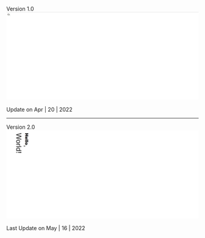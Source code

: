 Version 1.0
![](https://github.com/vtfeitosa/hello-world/blob/master/assets/versions/v1_hello_world.jpg?raw=true)

Update on Apr | 20 | 2022

----

Version 2.0
![](https://github.com/vtfeitosa/hello-world/blob/master/assets/versions/v2_hello_world.jpg?raw=true)

Last Update on May | 16 | 2022
